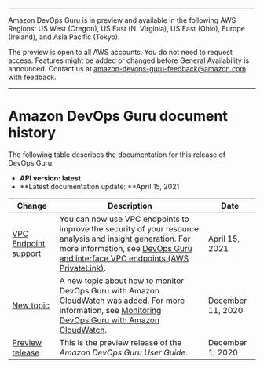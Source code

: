 --------

Amazon DevOps Guru is in preview and available in the following AWS Regions: US West \(Oregon\), US East \(N\. Virginia\), US East \(Ohio\), Europe \(Ireland\), and Asia Pacific \(Tokyo\)\.

The preview is open to all AWS accounts\. You do not need to request access\. Features might be added or changed before General Availability is announced\. Contact us at [amazon\-devops\-guru\-feedback@amazon\.com](mailto:amazon-devops-guru-feedback@amazon.com) with feedback\.

--------

# Amazon DevOps Guru document history<a name="doc-history"></a>

The following table describes the documentation for this release of DevOps Guru\.
+ **API version: latest**
+ **Latest documentation update: **April 15, 2021

| Change | Description | Date | 
| --- |--- |--- |
| [VPC Endpoint support](#doc-history) | You can now use VPC endpoints to improve the security of your resource analysis and insight generation\. For more information, see [DevOps Guru and interface VPC endpoints \(AWS PrivateLink\)](https://docs.aws.amazon.com/devops-guru/latest/userguide/vpc-interface-endpoints)\. | April 15, 2021 | 
| [New topic](#doc-history) | A new topic about how to monitor DevOps Guru with Amazon CloudWatch was added\. For more information, see [Monitoring DevOps Guru with Amazon CloudWatch](https://docs.aws.amazon.com/devops-guru/latest/userguide/monitoring-cloudwatch.html)\. | December 11, 2020 | 
| [Preview release](#doc-history) | This is the preview release of the *Amazon DevOps Guru User Guide*\. | December 1, 2020 | 